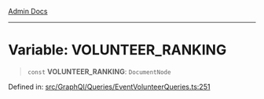 [Admin Docs](/)

***

# Variable: VOLUNTEER\_RANKING

> `const` **VOLUNTEER\_RANKING**: `DocumentNode`

Defined in: [src/GraphQl/Queries/EventVolunteerQueries.ts:251](https://github.com/PalisadoesFoundation/talawa-admin/blob/main/src/GraphQl/Queries/EventVolunteerQueries.ts#L251)
